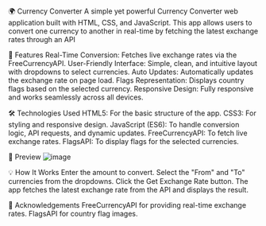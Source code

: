 🌍 Currency Converter
A simple yet powerful Currency Converter web application built with HTML, CSS, and JavaScript. This app allows users to convert one currency to another in real-time by fetching the latest exchange rates through an API

🚀 Features
Real-Time Conversion: Fetches live exchange rates via the FreeCurrencyAPI.
User-Friendly Interface: Simple, clean, and intuitive layout with dropdowns to select currencies.
Auto Updates: Automatically updates the exchange rate on page load.
Flags Representation: Displays country flags based on the selected currency.
Responsive Design: Fully responsive and works seamlessly across all devices.

🛠️ Technologies Used
HTML5: For the basic structure of the app.
CSS3: For styling and responsive design.
JavaScript (ES6): To handle conversion logic, API requests, and dynamic updates.
FreeCurrencyAPI: To fetch live exchange rates.
FlagsAPI: To display flags for the selected currencies.

📸 Preview
![image](https://github.com/user-attachments/assets/1170f0f7-a227-4630-875a-f573766e5d91)


💡 How It Works
Enter the amount to convert.
Select the "From" and "To" currencies from the dropdowns.
Click the Get Exchange Rate button.
The app fetches the latest exchange rate from the API and displays the result.

🙌 Acknowledgements
FreeCurrencyAPI for providing real-time exchange rates.
FlagsAPI for country flag images.
